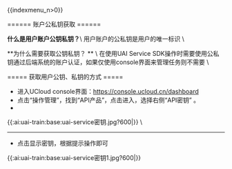 {{indexmenu_n>0}}


====== 账户公私钥获取 ======

**什么是用户账户公钥私钥？**\\
用户账户的公私钥是用户的唯一标识 \\

**为什么需要获取公钥私钥？ ** \\
在使用UAI Service SDK操作时需要使用公私钥通过后端系统的账户认证，如果仅使用console界面来管理任务则不需要  \\

===== 获取用户公钥、私钥的方式 =====
  * 进入UCloud console界面：https://console.ucloud.cn/dashboard
  * 点击“操作管理”，找到“API产品”，点击进入，选择右侧“API密钥” 。
  * 
{{:ai:uai-train:base:uai-service密钥.jpg?600|}} \\

----
  * 点击显示密钥，根据提示操作即可

{{:ai:uai-train:base:uai-service密钥1.jpg?600|}}

